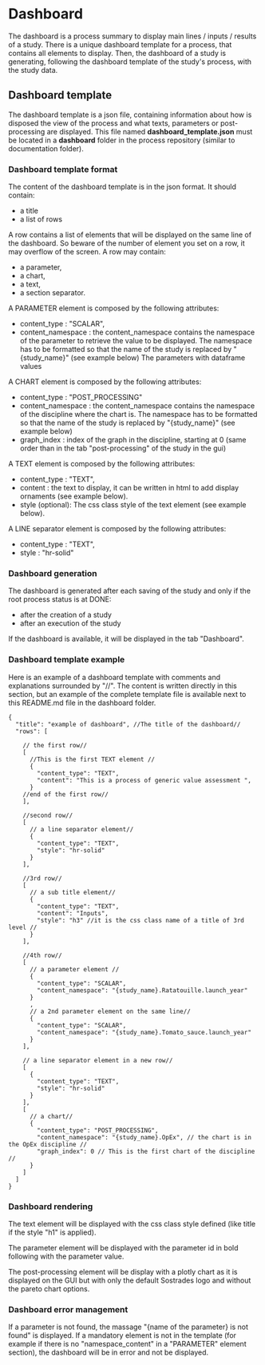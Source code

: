 # Dashboard

The dashboard is a process summary to display main lines / inputs / results of a study.
There is a unique dashboard template for a process, that contains all elements to display. 
Then, the dashboard of a study is generating, following the dashboard template of the study's process, with the study data.


## Dashboard template

The dashboard template is a json file, containing information about how is disposed the view of the process and what texts, parameters or post-processing are displayed.
This file named **dashboard_template.json** must be located in a **dashboard** folder in the process repository (similar to documentation folder).

### Dashboard template format

The content of the dashboard template is in the json format. 
It should contain:
 - a title
 - a list of rows

A row contains a list of elements that will be displayed on the same line of the dashboard. So beware of the number of element you set on a row, it may overflow of the screen.
A row may contain:
- a parameter, 
- a chart,
- a text,
- a section separator.

A PARAMETER element is composed by the following attributes:
- content_type : "SCALAR",
- content_namespace : the content_namespace contains the namespace of the parameter to retrieve the value to be displayed.
The namespace has to be formatted so that the name of the study is replaced by "{study_name}" (see example below)
The parameters with dataframe values


A CHART element is composed by the following attributes:
- content_type : "POST_PROCESSING"
- content_namespace : the content_namespace contains the namespace of the discipline where the chart is.
The namespace has to be formatted so that the name of the study is replaced by "{study_name}" (see example below)
- graph_index : index of the graph in the discipline, starting at 0 (same order than in the tab "post-processing" of the study in the gui)

A TEXT element is composed by the following attributes:
- content_type : "TEXT",
- content : the text to display, it can be written in html to add display ornaments (see example below).
- style (optional): The css class style of the text element (see example below).

A LINE separator element is composed by the following attributes:
- content_type : "TEXT",
- style : "hr-solid"

### Dashboard generation

The dashboard is generated after each saving of the study and only if the root process status is at DONE:
- after the creation of a study
- after an execution of the study

If the dashboard is available, it will be displayed in the tab "Dashboard".

### Dashboard template example

Here is an example of a dashboard template with comments and explanations surrounded by "//". The content is written directly in this section, but an example of the complete template file is available next to this README.md file in the dashboard folder.

    {
      "title": "example of dashboard", //The title of the dashboard//
      "rows": [ 

        // the first row//
        [ 
          //This is the first TEXT element //
          { 
            "content_type": "TEXT",
            "content": "This is a process of generic value assessment ",
          }
        //end of the first row//
        ],

        //second row//
        [
          // a line separator element//
          {
            "content_type": "TEXT",
            "style": "hr-solid"
          }
        ],
    
        //3rd row//
        [
          // a sub title element//
          {
            "content_type": "TEXT",
            "content": "Inputs",
            "style": "h3" //it is the css class name of a title of 3rd level //
          }
        ],
    
        //4th row//
        [
          // a parameter element //
          {
            "content_type": "SCALAR",
            "content_namespace": "{study_name}.Ratatouille.launch_year"
          }
          ,
          // a 2nd parameter element on the same line//
          {
            "content_type": "SCALAR",
            "content_namespace": "{study_name}.Tomato_sauce.launch_year"
          }
        ],
    
        // a line separator element in a new row//
        [
          {
            "content_type": "TEXT",
            "style": "hr-solid"
          }
        ],
        [
          // a chart//
          {
            "content_type": "POST_PROCESSING",
            "content_namespace": "{study_name}.OpEx", // the chart is in the OpEx discipline //
            "graph_index": 0 // This is the first chart of the discipline //
          }
        ]
      ]
    }

### Dashboard rendering

The text element will be displayed with the css class style defined (like title if the style "h1" is applied).

The parameter element will be displayed with the parameter id in bold following with the parameter value.

The post-processing element will be display with a plotly chart as it is displayed on the GUI but with only the default Sostrades logo and without the pareto chart options.

### Dashboard error management

If a parameter is not found, the massage "{name of the parameter} is not found" is displayed.
If a mandatory element is not in the template (for example if there is no "namespace_content" in a "PARAMETER" element section), the dashboard will be in error and not be displayed.